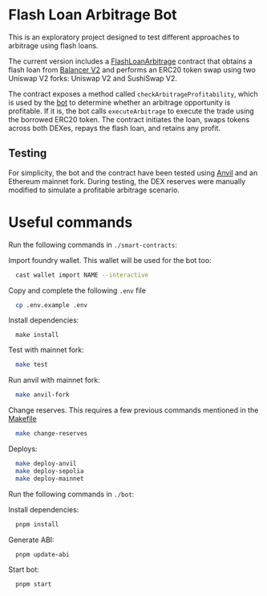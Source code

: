 # Flash Loan Arbitrage Bot

This is an exploratory project designed to test different approaches to arbitrage using flash loans.

The current version includes a [FlashLoanArbitrage](./smart-contracts/src/FlashLoanArbitrage.sol) contract that obtains a flash loan from [Balancer V2](https://docs-v2.balancer.fi/reference/contracts/flash-loans.html) and performs an ERC20 token swap using two Uniswap V2 forks: Uniswap V2 and SushiSwap V2.

The contract exposes a method called `checkArbitrageProfitability`, which is used by the [bot](./bot/src/index.ts) to determine whether an arbitrage opportunity is profitable. If it is, the bot calls `executeArbitrage` to execute the trade using the borrowed ERC20 token. The contract initiates the loan, swaps tokens across both DEXes, repays the flash loan, and retains any profit.

## Testing

For simplicity, the bot and the contract have been tested using [Anvil](https://book.getfoundry.sh/anvil/) and an Ethereum mainnet fork. During testing, the DEX reserves were manually modified to simulate a profitable arbitrage scenario.

# Useful commands

Run the following commands in `./smart-contracts`:

Import foundry wallet. This wallet will be used for the bot too:
```bash
  cast wallet import NAME --interactive
```

Copy and complete the following `.env` file
```bash
  cp .env.example .env
```

Install dependencies:
```
  make install
```

Test with mainnet fork:
```bash
  make test
```

Run anvil with mainnet fork:
```bash
  make anvil-fork
```

Change reserves. This requires a few previous commands mentioned in the [Makefile](./smart-contracts/Makefile)
```bash
  make change-reserves
```

Deploys:
```bash
  make deploy-anvil
  make deploy-sepolia
  make deploy-mainnet
```

Run the following commands in `./bot`:

Install dependencies:
```bash
  pnpm install
```

Generate ABI:
```bash
  pnpm update-abi
```

Start bot:
```bash
  pnpm start
```
